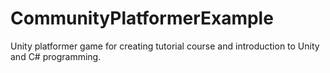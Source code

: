 # CommunityPlatformerExample
Unity platformer game for creating tutorial course and introduction to Unity and C# programming. 
